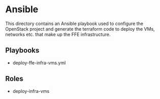 # Ansible

This directory contains an Ansible playbook used to configure the OpenStack project and generate the terraform code to deploy the VMs, networks etc. that make up the FFE infrastructure.

## Playbooks

- deploy-ffe-infra-vms.yml

## Roles

- deploy-infra-vms
